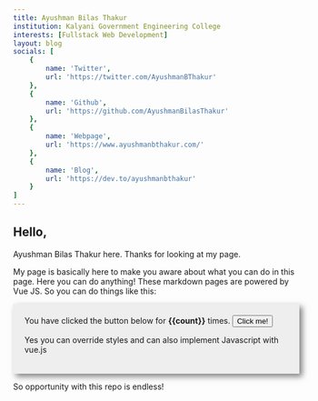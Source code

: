 ```yaml
---
title: Ayushman Bilas Thakur
institution: Kalyani Government Engineering College
interests: [Fullstack Web Development]
layout: blog
socials: [
    {
        name: 'Twitter',
        url: 'https://twitter.com/AyushmanBThakur'
    },
    {
        name: 'Github',
        url: 'https://github.com/AyushmanBilasThakur'
    },
    {
        name: 'Webpage',
        url: 'https://www.ayushmanbthakur.com/'
    },
    {
        name: 'Blog',
        url: 'https://dev.to/ayushmanbthakur'
    }
]
---
```


## Hello,

Ayushman Bilas Thakur here. Thanks for looking at my page. 

My page is basically here to make you aware about what you can do in this page. Here you can do anything! These markdown pages are powered by Vue JS. So you can do things like this:

<div class="vue-zone"> 
    You have clicked the button below for <strong>{{count}}</strong> times. 
    <button @click="clicked()">Click me!</button>
    <p>Yes you can override styles and can also implement Javascript with vue.js</p>
</div>

So opportunity with this repo is endless!

<script>
    export default {
        data(){
            return(
                {
                    count: 0
                }
            )
        },
        methods: {
            clicked: function(){
                this.count++
            }
        }
    }
</script>


<style scoped>
    .vue-zone{
        padding: 20px;
        background: #eee;
        box-shadow: 5px 5px 10px 0px rgba(0,0,0,0.5);
    }
</style>
